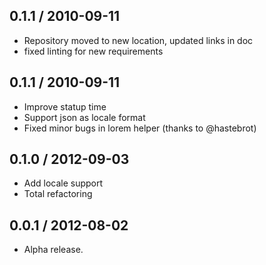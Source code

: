 0.1.1 / 2010-09-11
------------------
* Repository moved to new location, updated links in doc
* fixed linting for new requirements


0.1.1 / 2010-09-11
------------------
* Improve statup time
* Support json as locale format
* Fixed minor bugs in lorem helper (thanks to @hastebrot)


0.1.0 / 2012-09-03
------------------
* Add locale support
* Total refactoring


0.0.1 / 2012-08-02
------------------

* Alpha release.
